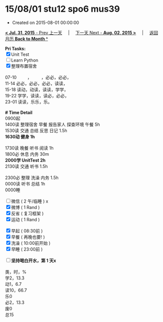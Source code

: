 # 15/08/01 stu12 spo6 mus39

- Created on 2015-08-01 00:00:00

[**< Jul. 31, 2015** - Prev 上一天](_archived/lifelogs/2015/07/d31.md) &nbsp; &nbsp; | &nbsp; &nbsp; [下一天 Next - **Aug. 02, 2015 >**](_archived/lifelogs/2015/08/d02.md) &nbsp; &nbsp; |  &nbsp; &nbsp; [返回月历 **Back to Month ^**](_archived/lifelogs/2015/08/index.md)
<br/><div><strong>Pri Tasks:</strong></div><div><input checked="true" type="checkbox"/>Unit Test</div><div><input type="checkbox"/>Learn Python</div><div><input checked="true" type="checkbox"/>整理布置宿舍</div><div><br/></div><div>07-10         ，        ，必必，必必，</div><div>11-14 必必，必必，必必，读读，</div><div>15-18 读动，动读，读读，学学，</div><div>19-22 学学，读读，读必，必必，</div><div>23-01 读读，乐乐，乐。</div><div><br/></div><div><b># Time Detail</b></div><div>0900起</div><div>1400读 整理宿舍 早餐 报告家人 探查环境 午餐 5h</div><div>1530读 交通 总结 反思 日记 1.5h</div><div><b>1630动 健身 1h</b></div><div><b><br/></b></div><div>1730读 晚餐 听书 阅读 1h</div><div>1800必 休息 内务 30m</div><div><b>2000学 UnitTest 2h</b></div><div>2130读 交通 听书 1.5h</div><div><br/></div><div>2300必 整理 洗澡 内务 1.5h</div><div>0000读 听书 总结 1h </div><div>0000睡</div><div><br/></div><div><input type="checkbox"/>微信 ( 2 午/临睡 ) x</div><div><input checked="true" type="checkbox"/>微博 ( 1 Rand ) </div><div><input checked="true" type="checkbox"/>反省 ( 复习框架 ) </div><div><input checked="true" type="checkbox"/>运动 ( 1 Rand ) </div><div><br/></div><div><input checked="true" type="checkbox"/>早起 ( 08:30前 ) </div><div><input checked="true" type="checkbox"/>早餐 ( 再晚也要! ) </div><div><input checked="true" type="checkbox"/>洗澡 ( 10:00前开始 ) <br/></div><div><input checked="true" type="checkbox"/>早睡 ( 23:00前 ) </div><div><b><br/></b></div><div><b><input type="checkbox"/>坚持喝白开水，第 1 天x</b></div><div><br clear="none"/></div><div>类，时，%</div><div>学2，13.3</div><div>动1，6.7</div><div>读10，66.7</div><div>乐0<br clear="none"/>必2，13.3<br clear="none"/>废0<br clear="none"/>总15</div>
